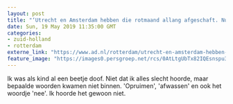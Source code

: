 ```yaml
---
layout: post
title: "‘Utrecht en Amsterdam hebben die rotmaand allang afgeschaft. Nu wij nog’"
date: Sun, 19 May 2019 11:35:00 GMT
categories: 
- zuid-holland 
- rotterdam 
externe_link: "https://www.ad.nl/rotterdam/utrecht-en-amsterdam-hebben-die-rotmaand-allang-afgeschaft-nu-wij-nog~aefcb116/"
feature_image: "https://images0.persgroep.net/rcs/0AtLtgUbTx82IQEsnspu3UJF2FQ/diocontent/65903084/_fitwidth/400/?appId=21791a8992982cd8da851550a453bd7f&quality=0.7"
---
```


Ik was als kind al een beetje doof. Niet dat ik alles slecht hoorde, maar bepaalde woorden kwamen niet binnen. 'Opruimen', 'afwassen' en ook het woordje 'nee'. Ik hoorde het gewoon niet.
